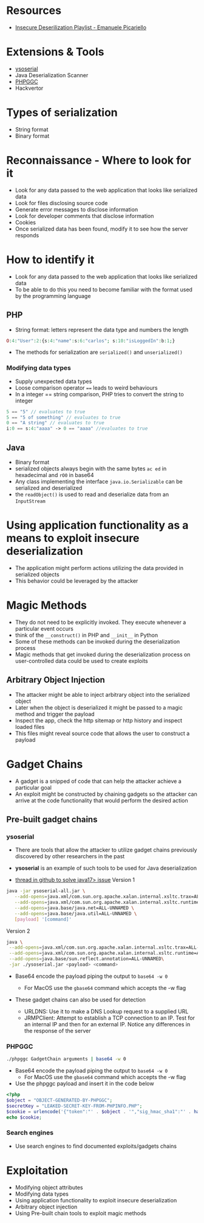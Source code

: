 # Resources
- [Insecure Deserilization Playlist - Emanuele Picariello](https://www.youtube.com/playlist?list=PL16wrrijM0H-v1GBbBWYSxSq8-2WC3rBM)
# Extensions & Tools
- [ysoserial](https://github.com/frohoff/ysoserial)
- Java Deserialization Scanner
- [PHPGGC](https://github.com/ambionics/phpggc)
- Hackvertor
# Types of serialization
- String format
- Binary format
# Reconnaissance - Where to look for it
- Look for any data passed to the web application that looks like serialized data
- Look for files disclosing source code
- Generate error messages to disclose information
- Look for developer comments that disclose information
- Cookies
- Once serialized data has been found, modify it to see how the server responds
# How to identify it
- Look for any data passed to the web application that looks like serialized data
- To be able to do this you need to become familiar with the format used by the programming language
## PHP
- String format: letters represent the data type and numbers the length
```php
O:4:"User":2:{s:4:"name":s:6:"carlos"; s:10:"isLoggedIn":b:1;}
```
- The methods for serialization are `serialized()` and `unserialized()`
### Modifying data types
- Supply unexpected data types
- Loose comparison operator `==` leads to weird behaviours
- In a integer == string comparison, PHP tries to convert the string to integer
```php
5 == "5" // evaluates to true
5 == "5 of something" // evaluates to true
0 == "A string" // evaluates to true
i:0 == s:4:"aaaa" -> 0 == "aaaa" //evaluates to true
```
## Java
- Binary format
- serialized objects always begin with the same bytes `ac ed` in hexadecimal and `rO0` in base64
- Any class implementing the interface `java.io.Serializable` can be serialized and deserialized
- the `readObject()` is used to read and deserialize data from an `InputStream`
# Using application functionality as a means to exploit insecure deserialization
- The application might perform actions utilizing the data provided in serialized objects
- This behavior could be leveraged by the attacker
# Magic Methods
- They do not need to be explicitly invoked. They execute whenever a particular event occurs
- think of the `__construct()` in PHP and `__init__` in Python
- Some of these methods can be invoked during the deserialization process
- Magic methods that get invoked during the deserialization process on user-controlled data could be used to create exploits
## Arbitrary Object Injection
- The attacker might be able to inject arbitrary object into the serialized object
- Later when the object is deserialized it might be passed to a magic method and trigger the payload
- Inspect the app, check the http sitemap or http history and inspect loaded files
- This files might reveal source code that allows the user to construct a payload
# Gadget Chains
- A gadget is a snipped of code that can help the attacker achieve a particular goal
- An exploit might be constructed by chaining gadgets so the attacker can arrive at the code functionality that would perform the desired action
## Pre-built gadget chains
### ysoserial
- There are tools that allow the attacker to utilize gadget chains previously discovered by other researchers in the past
- **ysoserial** is an example of such tools to be used for Java deserialization

- [thread in github to solve java17> issue](https://github.com/frohoff/ysoserial/issues/203)
Version 1
```bash
java -jar ysoserial-all.jar \
   --add-opens=java.xml/com.sun.org.apache.xalan.internal.xsltc.trax=ALL-UNNAMED \
   --add-opens=java.xml/com.sun.org.apache.xalan.internal.xsltc.runtime=ALL-UNNAMED \
   --add-opens=java.base/java.net=ALL-UNNAMED \
   --add-opens=java.base/java.util=ALL-UNNAMED \
   [payload] '[command]'
```
Version 2 
```bash
java \
 --add-opens=java.xml/com.sun.org.apache.xalan.internal.xsltc.trax=ALL-UNNAMED\
 --add-opens=java.xml/com.sun.org.apache.xalan.internal.xsltc.runtime=ALL-UNNAMED\
 --add-opens=java.base/sun.reflect.annotation=ALL-UNNAMED\
 -jar ./ysoserial.jar <payload> <command>
```
- Base64 encode the payload piping the output to `base64 -w 0`
   - For MacOS use the `gbase64` command which accepts the -w flag

- These gadget chains can also be used for detection
   - URLDNS: Use it to make a DNS Lookup request to a supplied URL
   - JRMPClient: Attempt to establish a TCP connection to an IP. Test for an internal IP and then for an external IP. Notice any differences in the response of the server
### PHPGGC
```bash
./phpggc GadgetChain arguments | base64 -w 0
```
- Base64 encode the payload piping the output to `base64 -w 0`
   - For MacOS use the `gbase64` command which accepts the -w flag
- Use the phpggc payload and insert it in the code below
```php
<?php
$object = "OBJECT-GENERATED-BY-PHPGGC";
$secretKey = "LEAKED-SECRET-KEY-FROM-PHPINFO.PHP";
$cookie = urlencode('{"token":"' . $object . '","sig_hmac_sha1":"' . hash_hmac('sha1', $object, $secretKey) . '"}');
echo $cookie;
```
### Search engines
- Use search engines to find documented exploits/gadgets chains
# Exploitation
- Modifying object attributes
- Modifying data types
- Using application functionality to exploit insecure deserialization
- Arbitrary object injection
- Using Pre-built chain tools to exploit magic methods 
